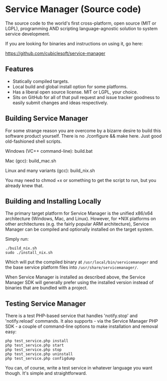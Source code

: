 Service Manager (Source code)
=============================

The source code to the world's first cross-platform, open source (MIT or LGPL), programming AND scripting language-agnostic solution to system service development.

If you are looking for binaries and instructions on using it, go here:

https://github.com/cubiclesoft/service-manager

Features
--------

* Statically compiled targets.
* Local build and global install option for some platforms.
* Has a liberal open source license.  MIT or LGPL, your choice.
* Sits on GitHub for all of that pull request and issue tracker goodness to easily submit changes and ideas respectively.

Building Service Manager
------------------------

For some strange reason you are overcome by a bizarre desire to build this software product yourself.  There is no ./configure && make here.  Just good old-fashioned shell scripts.

Windows (VC++ command-line):  build.bat

Mac (gcc):  build_mac.sh

Linux and many variants (gcc):  build_nix.sh

You may need to chmod +x or something to get the script to run, but you already knew that.

Building and Installing Locally
-------------------------------

The primary target platform for Service Manager is the unified x86/x64 architecture (Windows, Mac, and Linux).  However, for *NIX platforms on other architectures (e.g. the fairly popular ARM architecture), Service Manager can be compiled and optionally installed on the target system.

Simply run:

```
./build_nix.sh
sudo ./install_nix.sh
```

Which will put the compiled binary at `/usr/local/bin/servicemanager` and the base service platform files into `/usr/share/servicemanager/`.

When Service Manager is installed as described above, the Service Manager SDK will generally prefer using the installed version instead of binaries that are bundled with a project.

Testing Service Manager
-----------------------

There is a test PHP-based service that handles 'notify.stop' and 'notify.reload' commands.  It also supports - via the Service Manager PHP SDK - a couple of command-line options to make installation and removal easy:

````
php test_service.php install
php test_service.php start
php test_service.php stop
php test_service.php uninstall
php test_service.php configdump
````

You can, of course, write a test service in whatever language you want though.  It's simple and straightforward.
